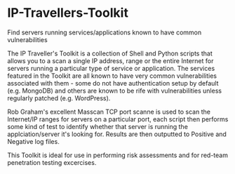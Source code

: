 # IP-Travellers-Toolkit

Find servers running services/applications known to have common vulnerabilities

The IP Traveller's Toolkit is a collection of Shell and Python scripts that allows you to a scan a single IP address, range or the entire Internet for servers running a particular type of service or application. 
The services featured in the Toolkit are all known to have very common vulnerabilities associated with them - some do not have authentication setup by default (e.g. MongoDB) and others are known to be rife with vulnerabilities unless regularly patched (e.g. WordPress).

Rob Graham's excellent Masscan TCP port scanne is used to scan the Internet/IP ranges for servers on a particular port, each script then performs some kind of test to identify whether that server is running the applciation/server it's looking for. Results are then outputted to Positive and Negative log files.

This Toolkit is ideal for use in performing risk assessments and for red-team penetration testing excercises. 
